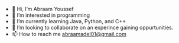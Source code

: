 - 👋 Hi, I’m Abraam Youssef
- 👀 I’m interested in programming
- 🌱 I’m currently learning Java, Python, and C++
- 💞️ I’m looking to collaborate on an experince gaining oppurtunities.
- 📫 How to reach me abraamadel01@gmail.com

<!---
Abraam00/Abraam00 is a ✨ special ✨ repository because its `README.md` (this file) appears on your GitHub profile.
You can click the Preview link to take a look at your changes.
--->
